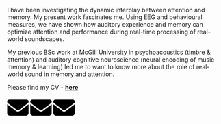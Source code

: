 ---
---

I have been investigating the dynamic interplay between attention and memory. My present work fascinates me. Using EEG and behavioural measures, we have shown how auditory experience and memory can optimize attention and performance during real-time processing of real-world soundscapes. 

My previous BSc work at McGill University in psychoacoustics (timbre & attention) and auditory cognitive neuroscience (neural encoding of music memory & learning) led me to want to know more about the role of real-world sound in memory and attention.

Please find my CV - **[here](assets/Test.pdf)**

<p float="left">
  <a href="mailto:mandafisch@hotmail.com"><img src="/assets/icons/envelope-solid.svg" width="50" /></a>
  <img src="/assets/icons/envelope-solid.svg" width="50" /> 
  <img src="/assets/icons/envelope-solid.svg" width="50" />
</p>



